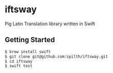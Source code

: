 # iftsway

Pig Latin Translation library written in Swift

## Getting Started

```bash
$ brew install swift
$ git clone git@github.com:spilth/iftsway.git
$ cd iftsway
$ swift test
```
